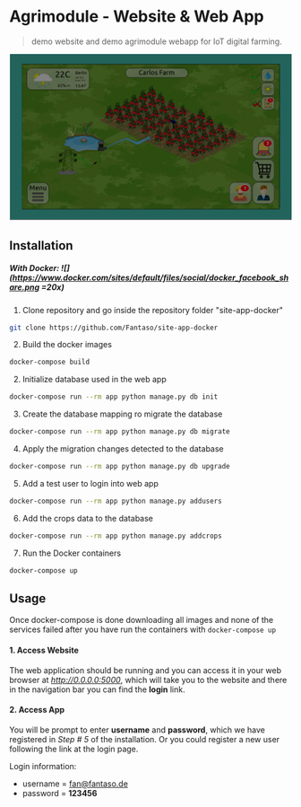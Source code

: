 # Agrimodule - Website & Web App
> demo website and demo agrimodule webapp for IoT digital farming.


![](app/solarvibes/static/images/mainUI.png)

## Installation

##### With Docker: ![](https://www.docker.com/sites/default/files/social/docker_facebook_share.png =20x)


1. Clone repository and go inside the repository folder "site-app-docker"

```sh
git clone https://github.com/Fantaso/site-app-docker
```

2. Build the docker images

```sh
docker-compose build
```
2. Initialize database used in the web app

```sh
docker-compose run --rm app python manage.py db init
```
3. Create the database mapping ro migrate the database

```sh
docker-compose run --rm app python manage.py db migrate
```
4. Apply the migration changes detected to the database

```sh
docker-compose run --rm app python manage.py db upgrade
```
5. Add a test user to login into web app

```sh
docker-compose run --rm app python manage.py addusers
```
6. Add the crops data to the database

```sh
docker-compose run --rm app python manage.py addcrops
```
7. Run the Docker containers

```sh
docker-compose up
```




## Usage

Once docker-compose is done downloading all images and none of the services failed after you have run the containers with `docker-compose up`

#### 1. Access Website
The web application should be running and you can access it in your web browser at _http://0.0.0.0:5000_, which will take you to the website and there in the navigation bar you can find the **login** link.

#### 2. Access App
You will be prompt to enter **username** and **password**, which we have registered in *Step # 5* of the installation. Or you could register a new user following the link at the login page.

Login information:
- username = fan@fantaso.de
- password = **123456**
